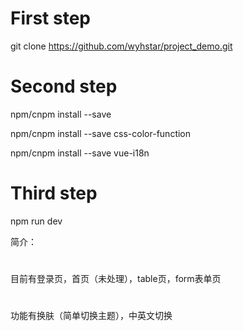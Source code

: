 # First step

git clone https://github.com/wyhstar/project_demo.git

# Second step

npm/cnpm install --save

npm/cnpm install --save css-color-function

npm/cnpm install --save vue-i18n

# Third step

npm run dev

简介：
# 
目前有登录页，首页（未处理），table页，form表单页
# 
功能有换肤（简单切换主题），中英文切换

